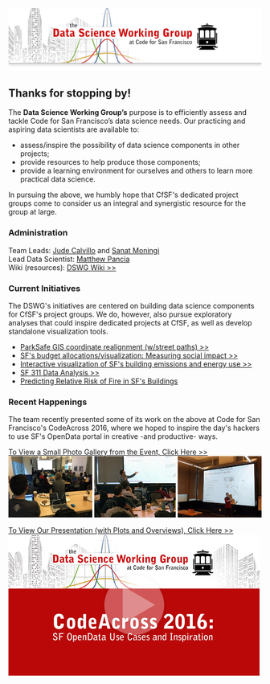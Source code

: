 ![](datascience-wg_header.jpg)

## Thanks for stopping by!

The **Data Science Working Group’s** purpose is to efficiently assess and tackle Code for San Francisco’s data science needs. Our practicing and aspiring data scientists are available to:  

+ assess/inspire the possibility of data science components in other projects;
+ provide resources to help produce those components;
+ provide a learning environment for ourselves and others to learn more practical data science.

In pursuing the above, we humbly hope that CfSF's dedicated project groups come to consider us an integral and synergistic resource for the group at large.

### Administration

Team Leads: [Jude Calvillo](http://linkd.in/1BGeytb) and [Sanat Moningi](http://bit.ly/1PFurlp)  
Lead Data Scientist: [Matthew Pancia](http://bit.ly/1PFuA8k)  
Wiki (resources): [DSWG Wiki >>](https://github.com/sfbrigade/data-science-wg/wiki)  

### Current Initiatives

The DSWG's initiatives are centered on building data science components for CfSF's project groups. We do, however, also pursue exploratory analyses that could inspire dedicated projects at CfSF, as well as develop standalone visualization tools.

+ [ParkSafe GIS coordinate realignment (w/street paths) >>](https://github.com/sfbrigade/data-science-wg/tree/master/projects-in-this-repo/Park-Safe_GIS-Solution)
+ [SF's budget allocations/visualization: Measuring social impact >>](https://github.com/RocioSNg/SF_brigade_impact_gov)
+ [Interactive visualization of SF's building emissions and energy use >>](https://github.com/smoningi/SF-Environment-Benchmark)
+ [SF 311 Data Analysis >>](https://github.com/sfbrigade/data-science-wg/tree/master/projects-in-this-repo/SF_311_Data-Analysis)
+ [Predicting Relative Risk of Fire in SF's Buildings](#)

### Recent Happenings

The team recently presented some of its work on the above at Code for San Francisco's CodeAcross 2016, where we hoped to inspire the day's hackers to use SF's OpenData portal in creative -and productive- ways.

[To View a Small Photo Gallery from the Event, Click Here >>](http://bit.ly/1MDt5az)
[![](cfa_codeacross_sf_data-science.jpg)](http://bit.ly/1MDt5az)

[To View Our Presentation (with Plots and Overviews), Click Here >>](http://bit.ly/1UNIg7H)
[![](cfa_codeacross_sf_presentation.jpg)](http://bit.ly/1UNIg7H)

